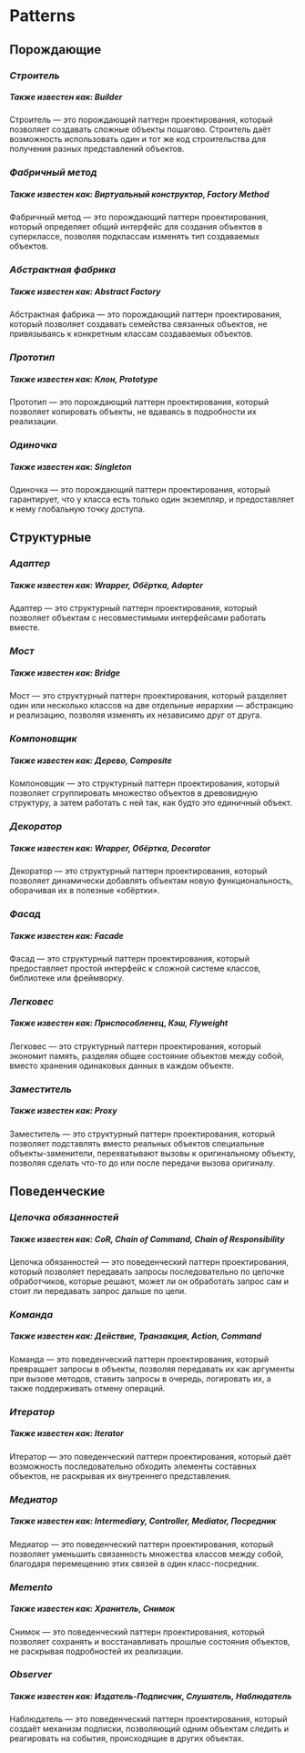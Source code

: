 # Patterns

## **Порождающие**

### *Строитель*
##### Также известен как: Builder
Строитель — это порождающий паттерн проектирования, который позволяет создавать сложные объекты пошагово. Строитель даёт возможность использовать один и тот же код строительства для получения разных представлений объектов.

### *Фабричный метод*
##### Также известен как: Виртуальный конструктор, Factory Method
Фабричный метод — это порождающий паттерн проектирования, который определяет общий интерфейс для создания объектов в суперклассе, позволяя подклассам изменять тип создаваемых объектов.

### *Абстрактная фабрика*
##### Также известен как: Abstract Factory
Абстрактная фабрика — это порождающий паттерн проектирования, который позволяет создавать семейства связанных объектов, не привязываясь к конкретным классам создаваемых объектов.

### *Прототип*
##### Также известен как: Клон, Prototype
Прототип — это порождающий паттерн проектирования, который позволяет копировать объекты, не вдаваясь в подробности их реализации.

### *Одиночка*
##### Также известен как: Singleton
Одиночка — это порождающий паттерн проектирования, который гарантирует, что у класса есть только один экземпляр, и предоставляет к нему глобальную точку доступа.

## **Структурные**

### *Адаптер*
##### Также известен как: Wrapper, Обёртка, Adapter
Адаптер — это структурный паттерн проектирования, который позволяет объектам с несовместимыми интерфейсами работать вместе.

### *Мост*
##### Также известен как: Bridge
Мост — это структурный паттерн проектирования, который разделяет один или несколько классов на две отдельные иерархии — абстракцию и реализацию, позволяя изменять их независимо друг от друга.

### *Компоновщик*
##### Также известен как: Дерево, Composite
Компоновщик — это структурный паттерн проектирования, который позволяет сгруппировать множество объектов в древовидную структуру, а затем работать с ней так, как будто это единичный объект.

### *Декоратор*
##### Также известен как: Wrapper, Обёртка, Decorator
Декоратор — это структурный паттерн проектирования, который позволяет динамически добавлять объектам новую функциональность, оборачивая их в полезные «обёртки».

### *Фасад*
##### Также известен как: Facade
Фасад — это структурный паттерн проектирования, который предоставляет простой интерфейс к сложной системе классов, библиотеке или фреймворку.

### *Легковес*
##### Также известен как: Приспособленец, Кэш, Flyweight
Легковес — это структурный паттерн проектирования, который экономит память, разделяя общее состояние объектов между собой, вместо хранения одинаковых данных в каждом объекте.

### *Заместитель*
##### Также известен как: Proxy
Заместитель — это структурный паттерн проектирования, который позволяет подставлять вместо реальных объектов специальные объекты-заменители, перехватывают вызовы к оригинальному объекту, позволяя сделать что-то до или после передачи вызова оригиналу.

## **Поведенческие**

### *Цепочка обязанностей*
##### Также известен как: CoR, Chain of Command, Chain of Responsibility
Цепочка обязанностей — это поведенческий паттерн проектирования, который позволяет передавать запросы последовательно по цепочке обработчиков, которые решают, может ли он обработать запрос сам и стоит ли передавать запрос дальше по цепи.

### *Команда*
##### Также известен как: Действие, Транзакция, Action, Command
Команда — это поведенческий паттерн проектирования, который превращает запросы в объекты, позволяя передавать их как аргументы при вызове методов, ставить запросы в очередь, логировать их, а также поддерживать отмену операций.

### *Итератор*
##### Также известен как: Iterator
Итератор — это поведенческий паттерн проектирования, который даёт возможность последовательно обходить элементы составных объектов, не раскрывая их внутреннего представления.

### *Медиатор*
##### Также известен как: Intermediary, Controller, Mediator, Посредник
Медиатор — это поведенческий паттерн проектирования, который позволяет уменьшить связанность множества классов между собой, благодаря перемещению этих связей в один класс-посредник.

### *Memento*
##### Также известен как: Хранитель, Снимок
Снимок — это поведенческий паттерн проектирования, который позволяет сохранять и восстанавливать прошлые состояния объектов, не раскрывая подробностей их реализации.


### *Observer*
##### Также известен как: Издатель-Подписчик, Слушатель, Наблюдатель
Наблюдатель — это поведенческий паттерн проектирования, который создаёт механизм подписки, позволяющий одним объектам следить и реагировать на события, происходящие в других объектах.
